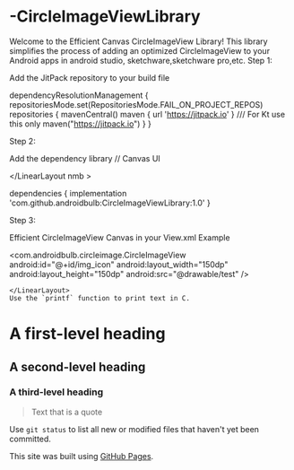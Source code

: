 # -CircleImageViewLibrary
Welcome to the Efficient Canvas CircleImageView Library! This library simplifies the process of adding an optimized CircleImageView to your Android apps in android studio, sketchware,sketchware pro,etc.
Step 1:

Add the JitPack repository to your build file


dependencyResolutionManagement {
		repositoriesMode.set(RepositoriesMode.FAIL_ON_PROJECT_REPOS)
		repositories {
			mavenCentral()
			maven { url 'https://jitpack.io' } /// For Kt use this only  maven("https://jitpack.io")
		}
	}

Step 2:

Add the dependency library // Canvas UI

</LinearLayout    nmb >

dependencies {
	        implementation 'com.github.androidbulb:CircleImageViewLibrary:1.0'
	}



Step 3:

Efficient CircleImageView Canvas in your View.xml Example

<LinearLayout
        android:layout_width="match_parent"
        android:layout_height="match_parent"
        android:gravity="center">
        <com.androidbulb.circleimage.CircleImageView
            android:id="@+id/img_icon"
            android:layout_width="150dp"
            android:layout_height="150dp"
            android:src="@drawable/test" />

    </LinearLayout>
    Use the `printf` function to print text in C.

# A first-level heading
## A second-level heading
### A third-level heading
 
> Text that is a quote


Use `git status` to list all new or modified files that haven't yet been committed.

This site was built using [GitHub Pages](https://pages.github.com/).

